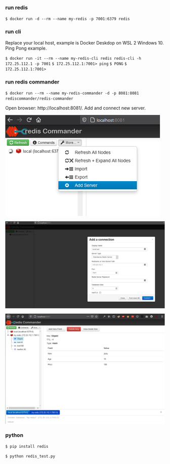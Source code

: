 ### run redis

`$ docker run -d --rm --name my-redis -p 7001:6379 redis`


### run cli

Replace your local host, example is Docker Deskdop on WSL 2 Windows 10. Ping Pong example.

`$ docker run -it --rm --name my-redis-cli redis redis-cli -h 172.25.112.1 -p 7001`
`$ 172.25.112.1:7001> ping`
`$ PONG`
`$ 172.25.112.1:7001>`


### run redis commander

`$ docker run --rm --name my-redis-commander -d -p 8081:8081 rediscommander/redis-commander`

Open browser: http://localhost:8081/. Add and connect new server.

![redis commander](redis-add-server.png)

![redis commander](redis-ui-add.png)

![redis commander](redis-commander.jpg)


### python

`$ pip install redis`

`$ python redis_test.py`
